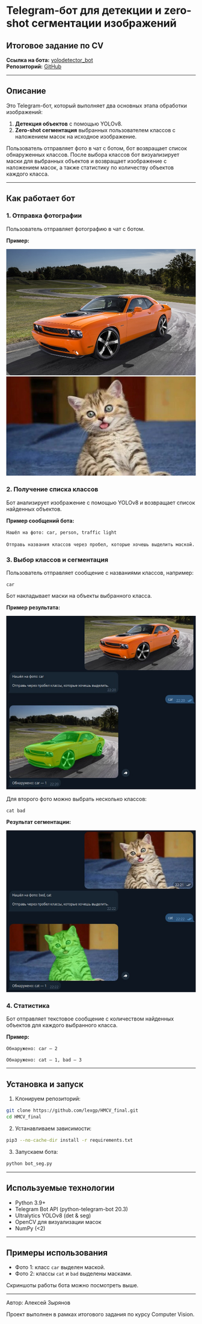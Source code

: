 # Telegram-бот для детекции и zero-shot сегментации изображений

## Итоговое задание по CV

**Ссылка на бота:** [yolodetector_bot](https://t.me/yolodetector_bot)  
**Репозиторий:** [GitHub](https://github.com/lexgp/HMCV_final)

---

## Описание

Это Telegram-бот, который выполняет два основных этапа обработки изображений:

1. **Детекция объектов** с помощью YOLOv8.
2. **Zero-shot сегментация** выбранных пользователем классов с наложением масок на исходное изображение.

Пользователь отправляет фото в чат с ботом, бот возвращает список обнаруженных классов. После выбора классов бот визуализирует маски для выбранных объектов и возвращает изображение с наложением масок, а также статистику по количеству объектов каждого класса.

---

## Как работает бот

### 1. Отправка фотографии
Пользователь отправляет фотографию в чат с ботом.

**Пример:**

![Фото 1](examples/photo1.jpg)  
![Фото 2](examples/photo2.jpg)

### 2. Получение списка классов
Бот анализирует изображение с помощью YOLOv8 и возвращает список найденных объектов.

**Пример сообщений бота:**
```
Нашёл на фото: car, person, traffic light

Отправь названия классов через пробел, которые хочешь выделить маской.
```

### 3. Выбор классов и сегментация
Пользователь отправляет сообщение с названиями классов, например:
```
car
```
Бот накладывает маски на объекты выбранного класса.

**Пример результата:**

![Результат 1](screenshots/photo1_seg.jpg)

Для второго фото можно выбрать несколько классов:
```
cat bad
```
**Результат сегментации:**

![Результат 2](screenshots/photo2_seg.jpg)

### 4. Статистика
Бот отправляет текстовое сообщение с количеством найденных объектов для каждого выбранного класса.

**Пример:**
```
Обнаружено: car — 2
```
```
Обнаружено: cat — 1, bad — 3
```

---

## Установка и запуск

1. Клонируем репозиторий:
```bash
git clone https://github.com/lexgp/HMCV_final.git
cd HMCV_final
```

2. Устанавливаем зависимости:
```bash
pip3 --no-cache-dir install -r requirements.txt
```

3. Запускаем бота:
```bash
python bot_seg.py
```

---

## Используемые технологии
- Python 3.9+
- Telegram Bot API (python-telegram-bot 20.3)
- Ultralytics YOLOv8 (det & seg)
- OpenCV для визуализации масок
- NumPy (<2)

---

## Примеры использования
- Фото 1: класс `car` выделен маской.
- Фото 2: классы `cat` и `bad` выделены масками.

Скриншоты работы бота можно посмотреть выше.

---

Автор: Алексей Зырянов

Проект выполнен в рамках итогового задания по курсу Computer Vision.
